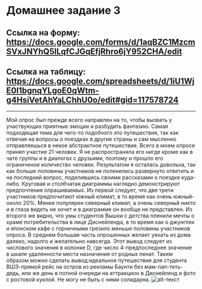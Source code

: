 # Домашнее задание 3
## Ссылка на форму: https://docs.google.com/forms/d/1aqBZC1MzcmSVxJNYhQ5lLqfCJGqEfjRhro6jY952CHA/edit
## Ссылка на таблицу: https://docs.google.com/spreadsheets/d/1iU1WjE0l1bgnqYLgoE0qWtm-g4HsiVetAhYaLChhU0o/edit#gid=117578724
***
Мой опрос был прежде всего направлен на то, чтобы вызвать у участвующих приятные эмоции и разбудить фантазию. Самая подходящая тема для чего-то подобного это путешествия, так как отвечая на вопросы о поездках в другие страны и сам мысленно отправляешься в некое абстрактное путешествие. Всего в моем опросе принял участие 21 человек. Я не распространяла его нигде кроме как в чате группы и в диалогах с друзьями, поэтому и прошло его ограниченое количество человек. Результатом я осталась довольна, так как больше половины участников не поленились развернуто ответить и на последний вопрос, поделившись своими рассказами о поездке куда-либо.
Круговая и столбчатая диаграммы наглядно демонстрируют предпочтения опрашиваемых. Из первой следует, что две трети участников предпочитают южный климат, в то время как очень южный-около 20%. Менее популярен северный климат, а очень северный никто и в глаза видеть не хочет и в диаграмме он вообще не представлен. Из второго же видно, что умы студентов Вышки с детства пленили мечты о храме потребительства в лице Диснейленда, в то время как о джунглях и японском кафе с горничными грезило меньше половины участников опроса.
В среднем большая часть опрошенных желает уехать из дома далеко, надолго и желательно навсегда. Этот вывод следует из числового значения в колонке D, где число 4-предпоследнее значение в шкале удаленности места назначения от родных пенат.
Таким образом можно сделать вывод:идеальное путешествие для студента ВШЭ-прямой рейс на остров из рекламы Баунти без мам-пап-теть-дядь, или же день в потной очереди на аттракцион в Диснейленд и фото с ростовой куклой. Не могу не быть с ними солидарна.
![alt-текст](https://pp.userapi.com/c840324/v840324652/528ab/kbCW8VSdYvA.jpg)
